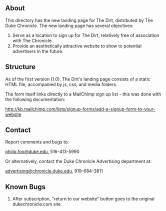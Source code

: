 About
-----------------------------------
This directory has the new landing page for The Dirt, distributed by The
Duke Chronicle. The new landing page has several objectives:

1. Serve as a location to sign up for The Dirt, relatively free of association with The Chronicle.
2. Provide an aesthetically attractive website to show to potential advertisers in the future.


Structure
-----------------------------------
As of the first version (1.0), The Dirt's landing page consists of a static HTML file, accompanied by js, css, and media folders.

The form itself links directly to a MailChimp sign up list - this was done with the following documentation:

http://kb.mailchimp.com/lists/signup-forms/add-a-signup-form-to-your-website


Contact
-----------------------------------
Report comments and bugs to:

philip.foo@duke.edu, 516-413-5990

Or alternatively, contact the Duke Chronicle Advertising department at:

advertising@chronicle.duke.edu, 919-684-3811


Known Bugs
------------------------------------
1. After subscription, "return to our website" button goes to the original dukechronicle.com site.